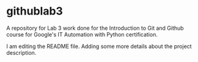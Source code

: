 # githublab3
A repository for Lab 3 work done for the Introduction to Git and Github course for Google's IT Automation with Python certification.

I am editing the README file.  Adding some more details about the project description.
